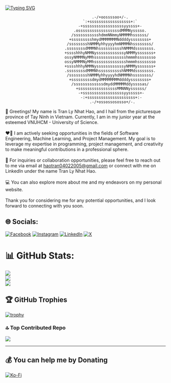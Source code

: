 [![Typing SVG](https://readme-typing-svg.demolab.com?font=Fira+Code&pause=1000&color=C8F733&random=false&width=435&lines=A+student+aiming+towards+technology)](https://git.io/typing-svg)

```
                                      .-/+oossssoo+/-.             
                                  `:+ssssssssssssssssss+:`         
                                -+ssssssssssssssssssyyssss+-       
                              .ossssssssssssssssssdMMMNysssso.     
                             /ssssssssssshdmmNNmmyNMMMMhssssss/    
                            +ssssssssshmydMMMMMMMNddddyssssssss+   
                           /sssssssshNMMMyhhyyyyhmNMMMNhssssssss/  
                          .ssssssssdMMMNhsssssssssshNMMMdssssssss. 
                          +sssshhhyNMMNyssssssssssssyNMMMysssssss+
                          ossyNMMMNyMMhsssssssssssssshmmmhssssssso
                          ossyNMMMNyMMhsssssssssssssshmmmhssssssso
                          +sssshhhyNMMNyssssssssssssyNMMMysssssss+
                          .ssssssssdMMMNhsssssssssshNMMMdssssssss. 
                           /sssssssshNMMMyhhyyyyhdNMMMNhssssssss/  
                            +sssssssssdmydMMMMMMMMddddyssssssss+   
                             /sssssssssssssdmyddMMMMMddyssssas/
                               +sssssssssssssssssMMNNNyssssss/
                                -+ssssssssssssssssssyysssss+-
                                 -:+sssssssssssssssssssss+:-
                                     .-/+ossossososso+/-.      
```

👋 Greetings! My name is Tran Ly Nhat Hao, and I hail from the picturesque province of Tay Ninh in Vietnam. Currently, I am in my junior year at the esteemed VNUHCM - University of Science.<br><br>❤️‍🔥 I am actively seeking opportunities in the fields of Software Engineering, Machine Learning, and Project Management. My goal is to leverage my expertise in programming, project management, and creativity to make meaningful contributions in a professional sphere.<br><br>📘 For inquiries or collaboration opportunities, please feel free to reach out to me via email at haotran04022005@gmail.com or connect with me on LinkedIn under the name Tran Ly Nhat Hao.<br><br>💻 You can also explore more about me and my endeavors on my personal website.<br><br>Thank you for considering me for any potential opportunities, and I look forward to connecting with you soon.


## 🌐 Socials:
[![Facebook](https://img.shields.io/badge/Facebook-%231877F2.svg?logo=Facebook&logoColor=white)](https://facebook.com/nhathao.tranly.3) [![Instagram](https://img.shields.io/badge/Instagram-%23E4405F.svg?logo=Instagram&logoColor=white)](https://instagram.com/nhathao0402) [![LinkedIn](https://img.shields.io/badge/LinkedIn-%230077B5.svg?logo=linkedin&logoColor=white)](https://linkedin.com/in/tranlynhathao) [![X](https://img.shields.io/badge/X-black.svg?logo=X&logoColor=white)](https://x.com/TranLyNhatHao) 

# 📊 GitHub Stats:
![](https://github-readme-stats.vercel.app/api?username=tranlynhathao&theme=radical&hide_border=false&include_all_commits=false&count_private=false)<br/>
![](https://github-readme-streak-stats.herokuapp.com/?user=tranlynhathao&theme=radical&hide_border=false)<br/>
![](https://github-readme-stats.vercel.app/api/top-langs/?username=tranlynhathao&theme=radical&hide_border=false&include_all_commits=false&count_private=false&layout=compact)

## 🏆 GitHub Trophies
[![trophy](https://github-profile-trophy.vercel.app/?username=ryo-ma&theme=onedark)](https://github.com/ryo-ma/github-profile-trophy)

### 🔝 Top Contributed Repo
![](https://github-contributor-stats.vercel.app/api?username=tranlynhathao&limit=5&theme=tokyonight&combine_all_yearly_contributions=true)

---

## 💰 You can help me by Donating
[![Ko-Fi](https://ko-fi.com/img/githubbutton_sm.svg)](https://ko-fi.com/tranlynhathao) 
  
<!-- Proudly created with GPRM ( https://gprm.itsvg.in ) -->
